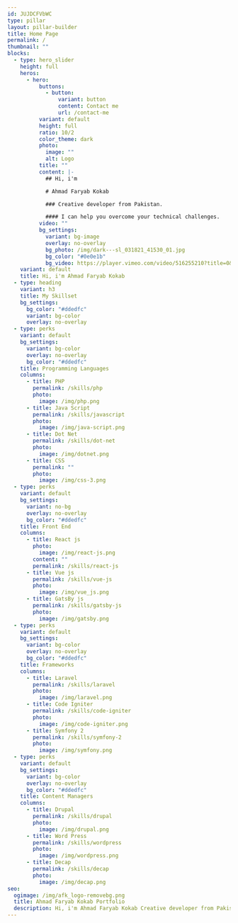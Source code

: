 ```yaml
---
id: JUJDCFVbWC
type: pillar
layout: pillar-builder
title: Home Page
permalink: /
thumbnail: ""
blocks:
  - type: hero_slider
    height: full
    heros:
      - hero:
          buttons:
            - button:
                variant: button
                content: Contact me
                url: /contact-me
          variant: default
          height: full
          ratio: 10/2
          color_theme: dark
          photo:
            image: ""
            alt: Logo
          title: ""
          content: |-
            ## Hi, i'm

            # Ahmad Faryab Kokab

            ### Creative developer from Pakistan.

            #### I can help you overcome your technical challenges.
          video: ""
          bg_settings:
            variant: bg-image
            overlay: no-overlay
            bg_photo: /img/dark---sl_031821_41530_01.jpg
            bg_color: "#0e0e1b"
            bg_video: https://player.vimeo.com/video/516255210?title=0&portrait=0&byline=0&autoplay=1&muted=true&controls=0&loop=1
    variant: default
    title: Hi, i'm Ahmad Faryab Kokab
  - type: heading
    variant: h3
    title: My Skillset
    bg_settings:
      bg_color: "#ddedfc"
      variant: bg-color
      overlay: no-overlay
  - type: perks
    variant: default
    bg_settings:
      variant: bg-color
      overlay: no-overlay
      bg_color: "#ddedfc"
    title: Programming Languages
    columns:
      - title: PHP
        permalink: /skills/php
        photo:
          image: /img/php.png
      - title: Java Script
        permalink: /skills/javascript
        photo:
          image: /img/java-script.png
      - title: Dot Net
        permalink: /skills/dot-net
        photo:
          image: /img/dotnet.png
      - title: CSS
        permalink: ""
        photo:
          image: /img/css-3.png
  - type: perks
    variant: default
    bg_settings:
      variant: no-bg
      overlay: no-overlay
      bg_color: "#ddedfc"
    title: Front End
    columns:
      - title: React js
        photo:
          image: /img/react-js.png
        content: ""
        permalink: /skills/react-js
      - title: Vue js
        permalink: /skills/vue-js
        photo:
          image: /img/vue_js.png
      - title: GatsBy js
        permalink: /skills/gatsby-js
        photo:
          image: /img/gatsby.png
  - type: perks
    variant: default
    bg_settings:
      variant: bg-color
      overlay: no-overlay
      bg_color: "#ddedfc"
    title: Frameworks
    columns:
      - title: Laravel
        permalink: /skills/laravel
        photo:
          image: /img/laravel.png
      - title: Code Igniter
        permalink: /skills/code-igniter
        photo:
          image: /img/code-igniter.png
      - title: Symfony 2
        permalink: /skills/symfony-2
        photo:
          image: /img/symfony.png
  - type: perks
    variant: default
    bg_settings:
      variant: bg-color
      overlay: no-overlay
      bg_color: "#ddedfc"
    title: Content Managers
    columns:
      - title: Drupal
        permalink: /skills/drupal
        photo:
          image: /img/drupal.png
      - title: Word Press
        permalink: /skills/wordpress
        photo:
          image: /img/wordpress.png
      - title: Decap
        permalink: /skills/decap
        photo:
          image: /img/decap.png
seo:
  ogimage: /img/afk_logo-removebg.png
  title: Ahmad Faryab Kokab Portfolio
  description: Hi, i'm Ahmad Faryab Kokab Creative developer from Pakistan.
---
```


